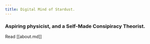 ```yaml
---
title: Digital Mind of Stardust.
---
```


<h3>Aspiring physicist, and a Self-Made Consipiracy Theorist.</h3>
Read [[about.md]]

